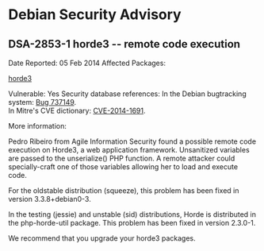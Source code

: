 
Debian Security Advisory
========================


DSA-2853-1 horde3 -- remote code execution
------------------------------------------



Date Reported:
05 Feb 2014
Affected Packages:

[horde3](https://packages.debian.org/src:horde3)

Vulnerable:
Yes
Security database references:
In the Debian bugtracking system: [Bug 737149](https://bugs.debian.org/cgi-bin/bugreport.cgi?bug=737149).  
In Mitre's CVE dictionary: [CVE-2014-1691](https://security-tracker.debian.org/tracker/CVE-2014-1691).  

More information:

Pedro Ribeiro from Agile Information Security found a possible remote
code execution on Horde3, a web application framework. Unsanitized
variables are passed to the unserialize() PHP function. A remote attacker
could specially-craft one of those variables allowing her to load and
execute code.


For the oldstable distribution (squeeze), this problem has been fixed in
version 3.3.8+debian0-3.


In the testing (jessie) and unstable (sid) distributions, Horde is
distributed in the php-horde-util package. This problem has been fixed in
version 2.3.0-1. 


We recommend that you upgrade your horde3 packages.





